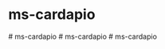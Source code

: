 # ms-cardapio
#   m s - c a r d a p i o  
 #   m s - c a r d a p i o  
 #   m s - c a r d a p i o  
 